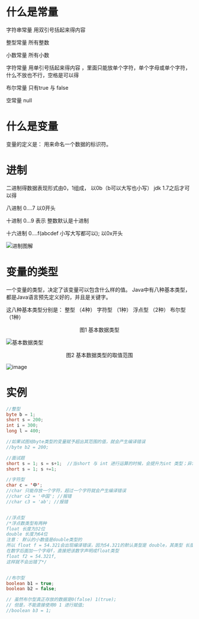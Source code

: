 # 什么是常量

字符串常量  用双引号括起来得内容

整型常量   所有整数

小数常量  所有小数

字符常量   用单引号括起来得内容 ，里面只能放单个字符，单个字母或单个字符，什么不放也不行，空格是可以得

布尔常量 只有true 与 false

空常量   null

# 什么是变量

变量的定义是： 用来命名一个数据的标识符。

# 进制

二进制得数据表现形式由0，1组成， 以0b（b可以大写也小写） jdk 1.7之后才可以得

八进制 0....7 以0开头

十进制 0...9 表示 整数默认是十进制

十六进制 0....f(abcdef 小写大写都可以);  以0x开头

![进制图解](https://i.ibb.co/zspcJWr/image.png)

# 变量的类型

一个变量的类型，决定了该变量可以包含什么样的值。
Java中有八种基本类型，都是Java语言预先定义好的，并且是关键字。

这八种基本类型分别是：
整型     （4种）
字符型 （1种）
浮点型 （2种）
布尔型 （1种）

<center>图1 基本数据类型</center>

![基本数据类型](https://i.ibb.co/ZBFnt2s/image.png)





<center>图2 基本数据类型的取值范围</center>

![image](https://i.ibb.co/KyC0dhP/image.gif)



# 实例

```java
//整型
byte b = 1;
short s = 200;
int i = 300;
long l = 400;

//如果试图给byte类型的变量赋予超出其范围的值，就会产生编译错误
//byte b2 = 200;

//面试题
short s = 1; s = s+1;  //当short 与 int 进行运算的时候，会提升为int 类型；异常
short s = 1; s +=1;

//字符型
char c = '中';
//char 只能存放一个字符，超过一个字符就会产生编译错误
//char c2 = '中国'; //报错
//char c3 = 'ab'; //报错


//浮点型
/*浮点数类型有两种
float 长度为32位
double 长度为64位
注意： 默认的小数值是double类型的
所以 float f = 54.321会出现编译错误，因为54.321的默认类型是 double，其类型 长度为64，超过了float的长度32
在数字后面加一个字母f，直接把该数字声明成float类型
float f2 = 54.321f,
这样就不会出错了*/


//布尔型
boolean b1 = true;
boolean b2 = false;

// 虽然布尔型真正存放的数据是0(false) 1(true);
// 但是，不能直接使用0 1 进行赋值;
//boolean b3 = 1;
```

